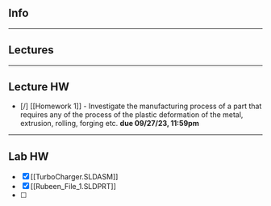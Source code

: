 ## Info



---
## Lectures



---
## Lecture HW
+ [/] [[Homework 1]] - Investigate the manufacturing process of a part that requires any of the process of the plastic deformation of the metal, extrusion, rolling, forging etc. 
      **due 09/27/23, 11:59pm**

---
## Lab HW
+ [x] [[TurboCharger.SLDASM]]
+ [x] [[Rubeen_File_1.SLDPRT]]
+ [ ] 